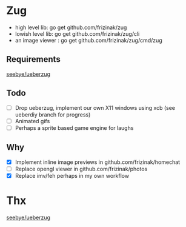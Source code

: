 #  Zug

- high level lib:   go get github.com/frizinak/zug
- lowish level lib: go get github.com/frizinak/zug/cli
- an image viewer : go get github.com/frizinak/zug/cmd/zug

## Requirements

[seebye/ueberzug](https://github.com/seebye/ueberzug)

## Todo

- [ ] Drop ueberzug, implement our own X11 windows using xcb (see ueberdiy branch for progress)
- [ ] Animated gifs
- [ ] Perhaps a sprite based game engine for laughs

## Why

- [X] Implement inline image previews in github.com/frizinak/homechat
- [ ] Replace opengl viewer in github.com/frizinak/photos
- [X] Replace imv/feh perhaps in my own workflow

# Thx

[seebye/ueberzug](https://github.com/seebye/ueberzug)
